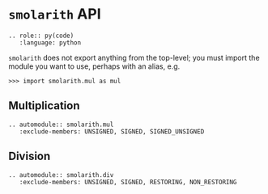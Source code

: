 # `smolarith` API

```{eval-rst}
.. role:: py(code)
   :language: python
```

`smolarith` does not export anything from the top-level; you must import the
module you want to use, perhaps with an alias, e.g.

```{doctest}
>>> import smolarith.mul as mul

```

<!-- Pydoclint's conventions for class attributes (such as enums), Napoleon,
and autodoc interact poorly and generate spurious warnings:
https://github.com/sphinx-doc/sphinx/issues/8664#issuecomment-826910044.

exclude-members is a workaround:
https://github.com/sphinx-doc/sphinx/issues/5365#issuecomment-417027513> -->

## Multiplication

```{eval-rst}
.. automodule:: smolarith.mul
   :exclude-members: UNSIGNED, SIGNED, SIGNED_UNSIGNED
```

## Division


```{eval-rst}
.. automodule:: smolarith.div
   :exclude-members: UNSIGNED, SIGNED, RESTORING, NON_RESTORING
```
